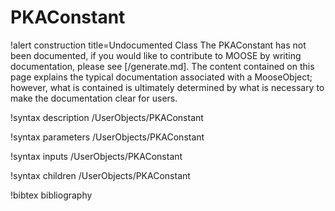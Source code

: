 <!-- MOOSE Documentation Stub: Remove this when content is added. -->

# PKAConstant

!alert construction title=Undocumented Class
The PKAConstant has not been documented, if you would like to contribute to MOOSE by
writing documentation, please see [/generate.md]. The content contained on this page explains
the typical documentation associated with a MooseObject; however, what is contained is ultimately
determined by what is necessary to make the documentation clear for users.

!syntax description /UserObjects/PKAConstant

!syntax parameters /UserObjects/PKAConstant

!syntax inputs /UserObjects/PKAConstant

!syntax children /UserObjects/PKAConstant

!bibtex bibliography
